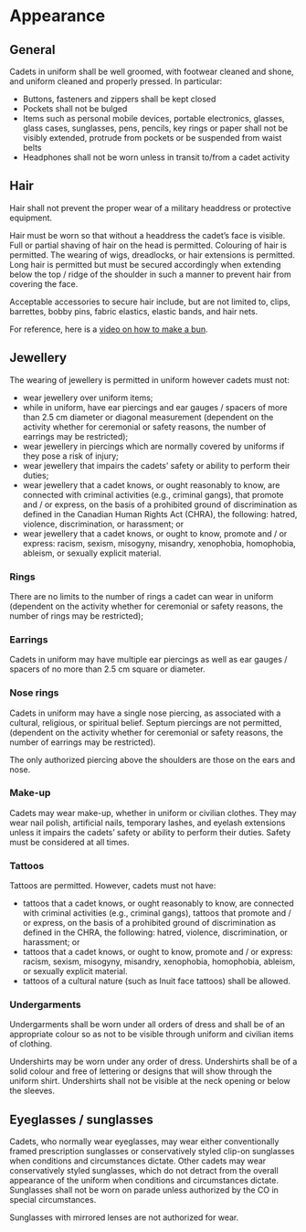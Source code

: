 # Appearance

## General

Cadets in uniform shall be well groomed, with footwear cleaned and shone, and uniform cleaned and properly pressed. In particular:

* Buttons, fasteners and zippers shall be kept closed
* Pockets shall not be bulged
* Items such as personal mobile devices, portable electronics, glasses, glass cases, sunglasses, pens, pencils, key rings or paper shall not be visibly extended, protrude from pockets or be suspended from waist belts
* Headphones shall not be worn unless in transit to/from a cadet activity

## Hair

Hair shall not prevent the proper wear of a military headdress or protective equipment.&#x20;

Hair must be worn so that without a headdress the cadet’s face is visible. Full or partial shaving of hair on the head is permitted. Colouring of hair is permitted. The wearing of wigs, dreadlocks, or hair extensions is permitted. Long hair is permitted but must be secured accordingly when extending below the top / ridge of the shoulder in such a manner to prevent hair from covering the face.&#x20;

Acceptable accessories to secure hair include, but are not limited to, clips, barrettes, bobby pins, fabric elastics, elastic bands, and hair nets.

For reference, here is a [video on how to make a bun](https://www.youtube.com/watch?v=CXzelMVZ8Mo).

## Jewellery

The wearing of jewellery is permitted in uniform however cadets must not:

* wear jewellery over uniform items;
* while in uniform, have ear piercings and ear gauges / spacers of more than 2.5 cm diameter or diagonal measurement (dependent on the activity whether for ceremonial or safety reasons, the number of earrings may be restricted);
* wear jewellery in piercings which are normally covered by uniforms if they pose a risk of injury;
* wear jewellery that impairs the cadets’ safety or ability to perform their duties;
* wear jewellery that a cadet knows, or ought reasonably to know, are connected with criminal activities (e.g., criminal gangs), that promote and / or express, on the basis of a prohibited ground of discrimination as defined in the Canadian Human Rights Act (CHRA), the following: hatred, violence, discrimination, or harassment; or
* wear jewellery that a cadet knows, or ought to know, promote and / or express: racism, sexism, misogyny, misandry, xenophobia, homophobia, ableism, or sexually explicit material.

### Rings

There are no limits to the number of rings a cadet can wear in uniform (dependent on the activity whether for ceremonial or safety reasons, the number of rings may be restricted);

### Earrings

Cadets in uniform may have multiple ear piercings as well as ear gauges / spacers of no more than 2.5 cm square or diameter.

### Nose rings&#x20;

Cadets in uniform may have a single nose piercing, as associated with a cultural, religious, or spiritual belief. Septum piercings are not permitted, (dependent on the activity whether for ceremonial or safety reasons, the number of earrings may be restricted).

The only authorized piercing above the shoulders are those on the ears and nose.

### Make-up&#x20;

Cadets may wear make-up, whether in uniform or civilian clothes. They may wear nail polish, artificial nails, temporary lashes, and eyelash extensions unless it impairs the cadets’ safety or ability to perform their duties. Safety must be considered at all times.

### Tattoos&#x20;

Tattoos are permitted. However, cadets must not have:

* tattoos that a cadet knows, or ought reasonably to know, are connected with criminal activities (e.g., criminal gangs), tattoos that promote and / or express, on the basis of a prohibited ground of discrimination as defined in the CHRA, the following: hatred, violence, discrimination, or harassment; or
* tattoos that a cadet knows, or ought to know, promote and / or express: racism, sexism, misogyny, misandry, xenophobia, homophobia, ableism, or sexually explicit material.
* tattoos of a cultural nature (such as Inuit face tattoos) shall be allowed.

### Undergarments

Undergarments shall be worn under all orders of dress and shall be of an appropriate colour so as not to be visible through uniform and civilian items of clothing.

Undershirts may be worn under any order of dress. Undershirts shall be of a solid colour and free of lettering or designs that will show through the uniform shirt. Undershirts shall not be visible at the neck opening or below the sleeves.

## Eyeglasses / sunglasses

Cadets, who normally wear eyeglasses, may wear either conventionally framed prescription sunglasses or conservatively styled clip-on sunglasses when conditions and circumstances dictate. Other cadets may wear conservatively styled sunglasses, which do not detract from the overall appearance of the uniform when conditions and circumstances dictate. Sunglasses shall not be worn on parade unless authorized by the CO in special circumstances.

Sunglasses with mirrored lenses are not authorized for wear.
